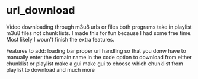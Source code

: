 # url_download
Video downloading through m3u8 urls or files both programs take in playlist m3u8 files not chunk lists.
I made this for fun because I had some free time. Most likely I woun't finish the extra features.

Features to add:
loading bar
proper url handling so that you donw have to manually enter the domain name in the code
option to download from either chunklist or playlist
make a gui
make gui to choose which chunklist from playlist to download
and much more
